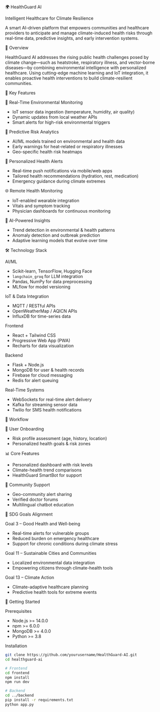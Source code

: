 🌍 HealthGuard AI  

Intelligent Healthcare for Climate Resilience

A smart AI-driven platform that empowers communities and healthcare providers to anticipate and manage climate-induced health risks through real-time data, predictive insights, and early intervention systems.


 🌟 Overview

HealthGuard AI addresses the rising public health challenges posed by climate change—such as heatstroke, respiratory illness, and vector-borne diseases—by combining environmental intelligence with personalized healthcare. Using cutting-edge machine learning and IoT integration, it enables proactive health interventions to build climate-resilient communities.



 🎯 Key Features

 🔬 Real-Time Environmental Monitoring
- IoT sensor data ingestion (temperature, humidity, air quality)  
- Dynamic updates from local weather APIs  
- Smart alerts for high-risk environmental triggers  

🤖 Predictive Risk Analytics
- AI/ML models trained on environmental and health data  
- Early warnings for heat-related or respiratory illnesses  
- Geo-specific health risk heatmaps  

 📱 Personalized Health Alerts
- Real-time push notifications via mobile/web apps  
- Tailored health recommendations (hydration, rest, medication)  
- Emergency guidance during climate extremes  

🌐 Remote Health Monitoring
- IoT-enabled wearable integration  
- Vitals and symptom tracking  
- Physician dashboards for continuous monitoring  

 🧠 AI-Powered Insights
- Trend detection in environmental & health patterns  
- Anomaly detection and outbreak prediction  
- Adaptive learning models that evolve over time  



🛠️ Technology Stack

AI/ML
- Scikit-learn, TensorFlow, Hugging Face  
- `langchain_groq` for LLM integration  
- Pandas, NumPy for data preprocessing  
- MLflow for model versioning  

IoT & Data Integration
- MQTT / RESTful APIs  
- OpenWeatherMap / AQICN APIs  
- InfluxDB for time-series data  

Frontend
- React + Tailwind CSS  
- Progressive Web App (PWA)  
- Recharts for data visualization  

Backend
- Flask + Node.js  
- MongoDB for user & health records  
- Firebase for cloud messaging  
- Redis for alert queuing  

Real-Time Systems
- WebSockets for real-time alert delivery  
- Kafka for streaming sensor data  
- Twilio for SMS health notifications  



 🔄 Workflow

 🧭 User Onboarding
- Risk profile assessment (age, history, location)  
- Personalized health goals & risk zones  

 📊 Core Features
- Personalized dashboard with risk levels  
- Climate-health trend comparisons  
- HealthGuard SmartBot for support  

🌱 Community Support
- Geo-community alert sharing  
- Verified doctor forums  
- Multilingual chatbot education  



🧠 SDG Goals Alignment

Goal 3 – Good Health and Well-being
- Real-time alerts for vulnerable groups  
- Reduced burden on emergency healthcare  
- Support for chronic conditions during climate stress  

Goal 11 – Sustainable Cities and Communities
- Localized environmental data integration  
- Empowering citizens through climate-health tools  

Goal 13 – Climate Action
- Climate-adaptive healthcare planning  
- Predictive health tools for extreme events  


 🚀 Getting Started

Prerequisites
- Node.js >= 14.0.0  
- npm >= 6.0.0  
- MongoDB >= 4.0.0  
- Python >= 3.8  

Installation
```bash
git clone https://github.com/yourusername/HealthGuard-AI.git
cd healthguard-ai

# Frontend
cd frontend
npm install
npm run dev

# Backend
cd ../backend
pip install -r requirements.txt
python app.py
